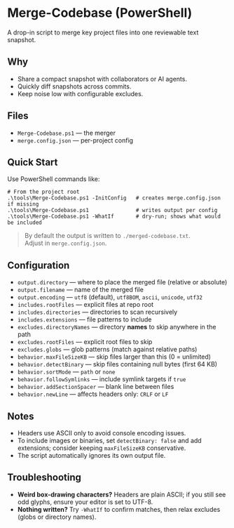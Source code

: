 # Merge-Codebase (PowerShell)

A drop-in script to merge key project files into one reviewable text snapshot.

## Why
- Share a compact snapshot with collaborators or AI agents.
- Quickly diff snapshots across commits.
- Keep noise low with configurable excludes.

## Files
- `Merge-Codebase.ps1` — the merger  
- `merge.config.json` — per-project config  

## Quick Start

Use PowerShell commands like:

    # From the project root
    .\tools\Merge-Codebase.ps1 -InitConfig   # creates merge.config.json if missing
    .\tools\Merge-Codebase.ps1               # writes output per config
    .\tools\Merge-Codebase.ps1 -WhatIf       # dry-run; shows what would be included

> By default the output is written to `./merged-codebase.txt`.  
> Adjust in `merge.config.json`.

## Configuration

- `output.directory` — where to place the merged file (relative or absolute)  
- `output.filename` — name of the merged file  
- `output.encoding` — `utf8` (default), `utf8BOM`, `ascii`, `unicode`, `utf32`  
- `includes.rootFiles` — explicit files at repo root  
- `includes.directories` — directories to scan recursively  
- `includes.extensions` — file patterns to include  
- `excludes.directoryNames` — directory **names** to skip anywhere in the path  
- `excludes.rootFiles` — explicit root files to skip  
- `excludes.globs` — glob patterns (match against relative paths)  
- `behavior.maxFileSizeKB` — skip files larger than this (0 = unlimited)  
- `behavior.detectBinary` — skip files containing null bytes (first 64 KB)  
- `behavior.sortMode` — `path` or `none`  
- `behavior.followSymlinks` — include symlink targets if `true`  
- `behavior.addSectionSpacer` — blank line between files  
- `behavior.newLine` — affects headers only: `CRLF` or `LF`  

## Notes

- Headers use ASCII only to avoid console encoding issues.  
- To include images or binaries, set `detectBinary: false` and add extensions; consider keeping `maxFileSizeKB` conservative.  
- The script automatically ignores its own output file.

## Troubleshooting

- **Weird box-drawing characters?** Headers are plain ASCII; if you still see odd glyphs, ensure your editor is set to UTF-8.  
- **Nothing written?** Try `-WhatIf` to confirm matches, then relax excludes (globs or directory names).
